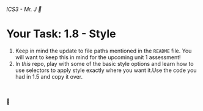 ###### ICS3 - Mr. J 🐯

# Your Task: 1.8 - Style

1. Keep in mind the update to file paths mentioned in the `README` file. You will want to keep this in mind for the upcoming unit 1 assessment!
2. In *this* repo, play with some of the basic style options and learn how to use selectors to apply style exactly where you want it.Use the code you had in 1.5 and copy it over.

<br><br>
🐯

